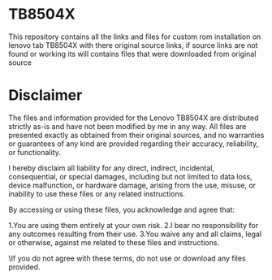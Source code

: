 # TB8504X
This repository contains all the links and files for custom rom installation on lenovo tab TB8504X with there original source links, if source links are not found or working its will contains files that were downloaded from original source

# Disclaimer

The files and information provided for the Lenovo TB8504X are distributed strictly as-is and have not been modified by me in any way. All files are presented exactly as obtained from their original sources, and no warranties or guarantees of any kind are provided regarding their accuracy, reliability, or functionality.

I hereby disclaim all liability for any direct, indirect, incidental, consequential, or special damages, including but not limited to data loss, device malfunction, or hardware damage, arising from the use, misuse, or inability to use these files or any related instructions.

By accessing or using these files, you acknowledge and agree that:

1.You are using them entirely at your own risk.
2.I bear no responsibility for any outcomes resulting from their use.
3.You waive any and all claims, legal or otherwise, against me related to these files and instructions.

\If you do not agree with these terms, do not use or download any files provided.
